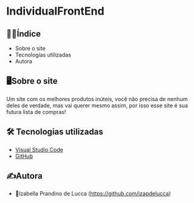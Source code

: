 # IndividualFrontEnd

## :woman_technologist:Índice

</ul>

- Sobre o site
- Tecnologias utilizadas
- Autora

## :desktop_computer:Sobre o site

Um site com os melhores produtos inúteis, você não precisa de nenhum deles de verdade, mas vai querer mesmo assim, por isso esse site é sua futura lista de compras!

## :hammer_and_wrench: Tecnologias utilizadas

- [Visual Studio Code](https://code.visualstudio.com/)
- [GitHub](https://github.com/)

## :writing_hand:Autora

- :woman:Izabella Prandino de Lucca (https://github.com/izapdelucca)
